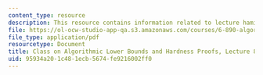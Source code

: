 ```yaml
---
content_type: resource
description: This resource contains information related to lecture hamiltonicity.
file: https://ol-ocw-studio-app-qa.s3.amazonaws.com/courses/6-890-algorithmic-lower-bounds-fun-with-hardness-proofs-fall-2014/95934a201c481ecb5674fe9216002ff0_MIT6_890F14_L08.pdf
file_type: application/pdf
resourcetype: Document
title: Class on Algorithmic Lower Bounds and Hardness Proofs, Lecture 8 Notes
uid: 95934a20-1c48-1ecb-5674-fe9216002ff0
---
```

